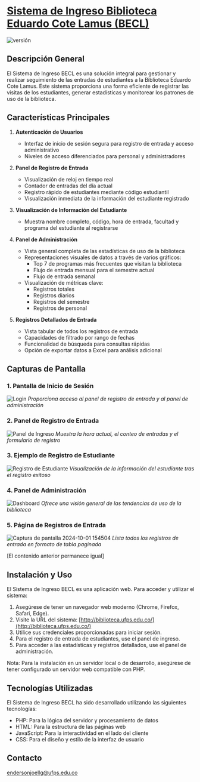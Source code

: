 # [Sistema de Ingreso Biblioteca Eduardo Cote Lamus (BECL)]([http://biblioteca.ufps.edu.co/) 

![versión](https://img.shields.io/badge/versión-1.0.0-blue.svg)

## Descripción General

El Sistema de Ingreso BECL es una solución integral para gestionar y realizar seguimiento de las entradas de estudiantes a la Biblioteca Eduardo Cote Lamus. Este sistema proporciona una forma eficiente de registrar las visitas de los estudiantes, generar estadísticas y monitorear los patrones de uso de la biblioteca.

## Características Principales

1. **Autenticación de Usuarios**
   - Interfaz de inicio de sesión segura para registro de entrada y acceso administrativo
   - Niveles de acceso diferenciados para personal y administradores

2. **Panel de Registro de Entrada**
   - Visualización de reloj en tiempo real
   - Contador de entradas del día actual
   - Registro rápido de estudiantes mediante código estudiantil
   - Visualización inmediata de la información del estudiante registrado

3. **Visualización de Información del Estudiante**
   - Muestra nombre completo, código, hora de entrada, facultad y programa del estudiante al registrarse

4. **Panel de Administración**
   - Vista general completa de las estadísticas de uso de la biblioteca
   - Representaciones visuales de datos a través de varios gráficos:
     - Top 7 de programas más frecuentes que visitan la biblioteca
     - Flujo de entrada mensual para el semestre actual
     - Flujo de entrada semanal
   - Visualización de métricas clave:
     - Registros totales
     - Registros diarios
     - Registros del semestre
     - Registros de personal

5. **Registros Detallados de Entrada**
   - Vista tabular de todos los registros de entrada
   - Capacidades de filtrado por rango de fechas
   - Funcionalidad de búsqueda para consultas rápidas
   - Opción de exportar datos a Excel para análisis adicional

## Capturas de Pantalla

### 1. Pantalla de Inicio de Sesión
![Login](https://github.com/user-attachments/assets/74a9dab1-4e7d-41f0-a37e-d95b775141b5)
*Proporciona acceso al panel de registro de entrada y al panel de administración*

### 2. Panel de Registro de Entrada
![Panel de Ingreso](https://github.com/user-attachments/assets/07e6cc4b-ee2c-4dde-9fad-2da64a394fff)
*Muestra la hora actual, el conteo de entradas y el formulario de registro*

### 3. Ejemplo de Registro de Estudiante
![Registro de Estudiante](https://github.com/user-attachments/assets/321d9ee4-e2ba-48b4-9a3c-a01f395f333f)
*Visualización de la información del estudiante tras el registro exitoso*

### 4. Panel de Administración
![Dashboard](https://github.com/user-attachments/assets/7f98c92d-b3e8-406d-99b1-2f7bd1a6f14f)
*Ofrece una visión general de las tendencias de uso de la biblioteca*

### 5. Página de Registros de Entrada
![Captura de pantalla 2024-10-01 154504](https://github.com/user-attachments/assets/86747b34-17bd-48b3-a8ff-a91f3702d104)
*Lista todos los registros de entrada en formato de tabla paginada*

[El contenido anterior permanece igual]

## Instalación y Uso

El Sistema de Ingreso BECL es una aplicación web. Para acceder y utilizar el sistema:

1. Asegúrese de tener un navegador web moderno (Chrome, Firefox, Safari, Edge).
2. Visite la URL del sistema: [http://biblioteca.ufps.edu.co/](http://biblioteca.ufps.edu.co/)
3. Utilice sus credenciales proporcionadas para iniciar sesión.
4. Para el registro de entrada de estudiantes, use el panel de ingreso.
5. Para acceder a las estadísticas y registros detallados, use el panel de administración.

Nota: Para la instalación en un servidor local o de desarrollo, asegúrese de tener configurado un servidor web compatible con PHP.

## Tecnologías Utilizadas

El Sistema de Ingreso BECL ha sido desarrollado utilizando las siguientes tecnologías:

- PHP: Para la lógica del servidor y procesamiento de datos
- HTML: Para la estructura de las páginas web
- JavaScript: Para la interactividad en el lado del cliente
- CSS: Para el diseño y estilo de la interfaz de usuario
  
## Contacto

endersonjoellg@ufps.edu.co
